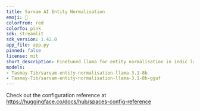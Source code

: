```yaml
---
title: Sarvam AI Entity Normalisation
emoji: 🚀
colorFrom: red
colorTo: pink
sdk: streamlit
sdk_version: 1.42.0
app_file: app.py
pinned: false
license: mit
short_description: Finetuned llama for entity normalisation in indic languages
models:
- Tasmay-Tib/sarvam-entity-normalisation-llama-3.1-8b
- Tasmay-Tib/sarvam-entity-normalisation-llama-3.1-8b-gguf
---
```


Check out the configuration reference at https://huggingface.co/docs/hub/spaces-config-reference
